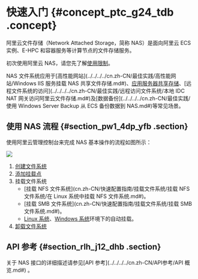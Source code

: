 # 快速入门 {#concept_ptc_g24_tdb .concept}

阿里云文件存储（Network Attached Storage，简称 NAS）是面向阿里云 ECS 实例、E-HPC 和容器服务等计算节点的文件存储服务。

初次使用阿里云 NAS，请您先了解[使用限制](../../../../cn.zh-CN/产品简介/使用限制.md#)。

NAS 文件系统应用于[高性能网站](../../../../cn.zh-CN/最佳实践/高性能网站/Windows IIS 服务挂载 NAS 共享文件存储.md#)、[应用服务器共享存储](../../../../cn.zh-CN/最佳实践/应用服务器共享存储/Windows系统使用NFS协议挂载NAS共享文件存储.md#)、[远程文件系统的访问](../../../../cn.zh-CN/最佳实践/远程访问文件系统/本地 IDC NAT 网关访问阿里云文件存储.md#)及[数据备份](../../../../cn.zh-CN/最佳实践/使用 Windows Server Backup 从 ECS 备份数据到 NAS.md#)等常见场景。

## 使用 NAS 流程 {#section_pw1_4dp_yfb .section}

使用阿里云管理控制台来完成 NAS 基本操作的流程如图所示：

![](images/41063_zh-CN_source.png)

1.  [创建文件系统](cn.zh-CN/快速配置指南/创建文件系统.md#)
2.  [添加挂载点](cn.zh-CN/快速配置指南/添加挂载点.md#)
3.  挂载文件系统
    -   [挂载 NFS 文件系统](cn.zh-CN/快速配置指南/挂载文件系统/挂载 NFS 文件系统/在 Linux 系统中挂载 NFS 文件系统.md#)。
    -   [挂载 SMB 文件系统](cn.zh-CN/快速配置指南/挂载文件系统/挂载 SMB 文件系统.md#)。
    -   [Linux 系统](cn.zh-CN/快速配置指南/挂载文件系统/自动挂载文件系统/在Linux中自动挂载.md#)、[Windows 系统](cn.zh-CN/快速配置指南/挂载文件系统/自动挂载文件系统/在Windows中自动挂载.md#)环境下的自动挂载。
4.  [卸载文件系统](cn.zh-CN/快速配置指南/卸载文件系统/在Linux中卸载文件系统.md#)

## API 参考 {#section_rlh_j12_dhb .section}

关于 NAS 接口的详细描述请参见[API 参考](../../../../cn.zh-CN/API参考/API 概览.md#) 。

